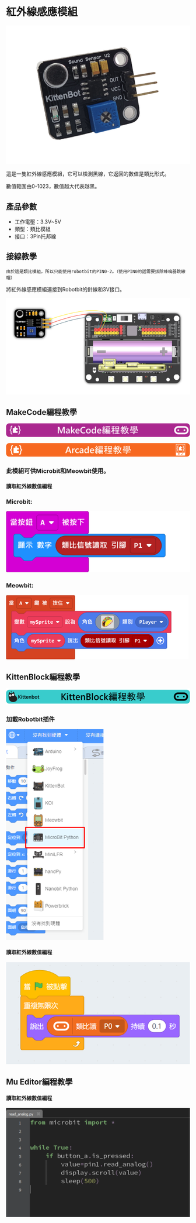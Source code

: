 # 紅外線感應模組

![](./images/sound1.png)

這是一隻紅外線感應模組，它可以檢測黑線，它返回的數值是類比形式。

數值範圍由0-1023，數值越大代表越黑。

## 產品參數

- 工作電壓：3.3V~5V
- 類型：類比模組
- 接口：3Pin托邦線

## 接線教學

    由於這是類比模組，所以只能使用robotbit的PIN0-2。（使用PIN0的話需要拔除蜂鳴器跳線帽）
    
將紅外線感應模組連接到Robotbit的針線和3V接口。

![](./images/sound_wire.png)

## MakeCode編程教學

![](./PWmodules/images/mcbanner.png)

![](../Meowbit/images/acbanner.png)

### 此模組可供Microbit和Meowbit使用。

#### 讀取紅外線數值編程

### Microbit:

![](./images/poten_code.png)

### Meowbit:

![](./images/poten_codeMeow.png)

## KittenBlock編程教學

![](./PWmodules/images/kbbanner.png)

### 加載Robotbit插件

![](./images/addRB.png)

#### 讀取紅外線數值編程

![](./images/poten_codekb.png)

## Mu Editor編程教學

#### 讀取紅外線數值編程

![](./images/poten_codemu.png)